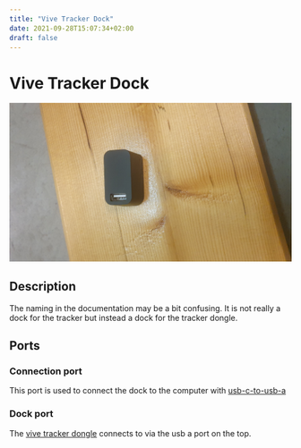 ```yaml
---
title: "Vive Tracker Dock"
date: 2021-09-28T15:07:34+02:00
draft: false
---
```


# Vive Tracker Dock

![Vive Tracker Dock](./img/vive-tracker-dock.jpg)

## Description

The naming in the documentation may be a bit confusing. It is not really a dock for the tracker but instead a dock 
for the tracker dongle. 

## Ports

### Connection port

This port is used to connect the dock to the computer with [usb-c-to-usb-a](/docs/items/usb-c-to-usb-a)

### Dock port

The [vive tracker dongle](/docs/items/vive-tracker-dongle) connects to via the usb a port on the top.
